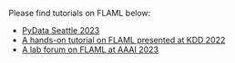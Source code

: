 Please find tutorials on FLAML below:

- [PyData Seattle 2023](flaml-tutorial-pydata-23.md)
- [A hands-on tutorial on FLAML presented at KDD 2022](flaml-tutorial-kdd-22.md)
- [A lab forum on FLAML at AAAI 2023](flaml-tutorial-aaai-23.md)
